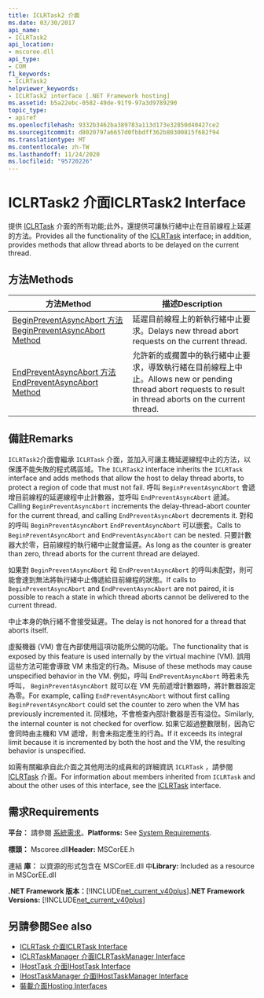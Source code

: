 ```yaml
---
title: ICLRTask2 介面
ms.date: 03/30/2017
api_name:
- ICLRTask2
api_location:
- mscoree.dll
api_type:
- COM
f1_keywords:
- ICLRTask2
helpviewer_keywords:
- ICLRTask2 interface [.NET Framework hosting]
ms.assetid: b5a22ebc-0582-49de-91f9-97a3d9789290
topic_type:
- apiref
ms.openlocfilehash: 9332b3462ba389783a113d173e32850d40427ce2
ms.sourcegitcommit: d8020797a6657d0fbbdff362b80300815f682f94
ms.translationtype: MT
ms.contentlocale: zh-TW
ms.lasthandoff: 11/24/2020
ms.locfileid: "95720226"
---
```

# <a name="iclrtask2-interface"></a><span data-ttu-id="971a5-102">ICLRTask2 介面</span><span class="sxs-lookup"><span data-stu-id="971a5-102">ICLRTask2 Interface</span></span>

<span data-ttu-id="971a5-103">提供 [ICLRTask](iclrtask-interface.md) 介面的所有功能;此外，還提供可讓執行緒中止在目前線程上延遲的方法。</span><span class="sxs-lookup"><span data-stu-id="971a5-103">Provides all the functionality of the [ICLRTask](iclrtask-interface.md) interface; in addition, provides methods that allow thread aborts to be delayed on the current thread.</span></span>  
  
## <a name="methods"></a><span data-ttu-id="971a5-104">方法</span><span class="sxs-lookup"><span data-stu-id="971a5-104">Methods</span></span>  
  
|<span data-ttu-id="971a5-105">方法</span><span class="sxs-lookup"><span data-stu-id="971a5-105">Method</span></span>|<span data-ttu-id="971a5-106">描述</span><span class="sxs-lookup"><span data-stu-id="971a5-106">Description</span></span>|  
|------------|-----------------|  
|[<span data-ttu-id="971a5-107">BeginPreventAsyncAbort 方法</span><span class="sxs-lookup"><span data-stu-id="971a5-107">BeginPreventAsyncAbort Method</span></span>](iclrtask2-beginpreventasyncabort-method.md)|<span data-ttu-id="971a5-108">延遲目前線程上的新執行緒中止要求。</span><span class="sxs-lookup"><span data-stu-id="971a5-108">Delays new thread abort requests on the current thread.</span></span>|  
|[<span data-ttu-id="971a5-109">EndPreventAsyncAbort 方法</span><span class="sxs-lookup"><span data-stu-id="971a5-109">EndPreventAsyncAbort Method</span></span>](iclrtask2-endpreventasyncabort-method.md)|<span data-ttu-id="971a5-110">允許新的或擱置中的執行緒中止要求，導致執行緒在目前線程上中止。</span><span class="sxs-lookup"><span data-stu-id="971a5-110">Allows new or pending thread abort requests to result in thread aborts on the current thread.</span></span>|  
  
## <a name="remarks"></a><span data-ttu-id="971a5-111">備註</span><span class="sxs-lookup"><span data-stu-id="971a5-111">Remarks</span></span>  

 <span data-ttu-id="971a5-112">`ICLRTask2`介面會繼承 `ICLRTask` 介面，並加入可讓主機延遲線程中止的方法，以保護不能失敗的程式碼區域。</span><span class="sxs-lookup"><span data-stu-id="971a5-112">The `ICLRTask2` interface inherits the `ICLRTask` interface and adds methods that allow the host to delay thread aborts, to protect a region of code that must not fail.</span></span> <span data-ttu-id="971a5-113">呼叫 `BeginPreventAsyncAbort` 會遞增目前線程的延遲線程中止計數器，並呼叫 `EndPreventAsyncAbort` 遞減。</span><span class="sxs-lookup"><span data-stu-id="971a5-113">Calling `BeginPreventAsyncAbort` increments the delay-thread-abort counter for the current thread, and calling `EndPreventAsyncAbort` decrements it.</span></span> <span data-ttu-id="971a5-114">對和的呼叫 `BeginPreventAsyncAbort` `EndPreventAsyncAbort` 可以嵌套。</span><span class="sxs-lookup"><span data-stu-id="971a5-114">Calls to `BeginPreventAsyncAbort` and `EndPreventAsyncAbort` can be nested.</span></span> <span data-ttu-id="971a5-115">只要計數器大於零，目前線程的執行緒中止就會延遲。</span><span class="sxs-lookup"><span data-stu-id="971a5-115">As long as the counter is greater than zero, thread aborts for the current thread are delayed.</span></span>  
  
 <span data-ttu-id="971a5-116">如果對 `BeginPreventAsyncAbort` 和 `EndPreventAsyncAbort` 的呼叫未配對，則可能會達到無法將執行緒中止傳遞給目前線程的狀態。</span><span class="sxs-lookup"><span data-stu-id="971a5-116">If calls to `BeginPreventAsyncAbort` and `EndPreventAsyncAbort` are not paired, it is possible to reach a state in which thread aborts cannot be delivered to the current thread.</span></span>  
  
 <span data-ttu-id="971a5-117">中止本身的執行緒不會接受延遲。</span><span class="sxs-lookup"><span data-stu-id="971a5-117">The delay is not honored for a thread that aborts itself.</span></span>  
  
 <span data-ttu-id="971a5-118">虛擬機器 (VM) 會在內部使用這項功能所公開的功能。</span><span class="sxs-lookup"><span data-stu-id="971a5-118">The functionality that is exposed by this feature is used internally by the virtual machine (VM).</span></span> <span data-ttu-id="971a5-119">誤用這些方法可能會導致 VM 未指定的行為。</span><span class="sxs-lookup"><span data-stu-id="971a5-119">Misuse of these methods may cause unspecified behavior in the VM.</span></span> <span data-ttu-id="971a5-120">例如，呼叫 `EndPreventAsyncAbort` 時若未先呼叫， `BeginPreventAsyncAbort` 就可以在 VM 先前遞增計數器時，將計數器設定為零。</span><span class="sxs-lookup"><span data-stu-id="971a5-120">For example, calling `EndPreventAsyncAbort` without first calling `BeginPreventAsyncAbort` could set the counter to zero when the VM has previously incremented it.</span></span> <span data-ttu-id="971a5-121">同樣地，不會檢查內部計數器是否有溢位。</span><span class="sxs-lookup"><span data-stu-id="971a5-121">Similarly, the internal counter is not checked for overflow.</span></span> <span data-ttu-id="971a5-122">如果它超過整數限制，因為它會同時由主機和 VM 遞增，則會未指定產生的行為。</span><span class="sxs-lookup"><span data-stu-id="971a5-122">If it exceeds its integral limit because it is incremented by both the host and the VM, the resulting behavior is unspecified.</span></span>  
  
 <span data-ttu-id="971a5-123">如需有關繼承自此介面之其他用法的成員和的詳細資訊 `ICLRTask` ，請參閱 [ICLRTask](iclrtask-interface.md) 介面。</span><span class="sxs-lookup"><span data-stu-id="971a5-123">For information about members inherited from `ICLRTask` and about the other uses of this interface, see the [ICLRTask](iclrtask-interface.md) interface.</span></span>  
  
## <a name="requirements"></a><span data-ttu-id="971a5-124">需求</span><span class="sxs-lookup"><span data-stu-id="971a5-124">Requirements</span></span>  

 <span data-ttu-id="971a5-125">**平台：** 請參閱 [系統需求](../../get-started/system-requirements.md)。</span><span class="sxs-lookup"><span data-stu-id="971a5-125">**Platforms:** See [System Requirements](../../get-started/system-requirements.md).</span></span>  
  
 <span data-ttu-id="971a5-126">**標頭：** Mscoree.dll</span><span class="sxs-lookup"><span data-stu-id="971a5-126">**Header:** MSCorEE.h</span></span>  
  
 <span data-ttu-id="971a5-127">連結 **庫：** 以資源的形式包含在 MSCorEE.dll 中</span><span class="sxs-lookup"><span data-stu-id="971a5-127">**Library:** Included as a resource in MSCorEE.dll</span></span>  
  
 <span data-ttu-id="971a5-128">**.NET Framework 版本：**[!INCLUDE[net_current_v40plus](../../../../includes/net-current-v40plus-md.md)]</span><span class="sxs-lookup"><span data-stu-id="971a5-128">**.NET Framework Versions:** [!INCLUDE[net_current_v40plus](../../../../includes/net-current-v40plus-md.md)]</span></span>  
  
## <a name="see-also"></a><span data-ttu-id="971a5-129">另請參閱</span><span class="sxs-lookup"><span data-stu-id="971a5-129">See also</span></span>

- [<span data-ttu-id="971a5-130">ICLRTask 介面</span><span class="sxs-lookup"><span data-stu-id="971a5-130">ICLRTask Interface</span></span>](iclrtask-interface.md)
- [<span data-ttu-id="971a5-131">ICLRTaskManager 介面</span><span class="sxs-lookup"><span data-stu-id="971a5-131">ICLRTaskManager Interface</span></span>](iclrtaskmanager-interface.md)
- [<span data-ttu-id="971a5-132">IHostTask 介面</span><span class="sxs-lookup"><span data-stu-id="971a5-132">IHostTask Interface</span></span>](ihosttask-interface.md)
- [<span data-ttu-id="971a5-133">IHostTaskManager 介面</span><span class="sxs-lookup"><span data-stu-id="971a5-133">IHostTaskManager Interface</span></span>](ihosttaskmanager-interface.md)
- [<span data-ttu-id="971a5-134">裝載介面</span><span class="sxs-lookup"><span data-stu-id="971a5-134">Hosting Interfaces</span></span>](hosting-interfaces.md)
